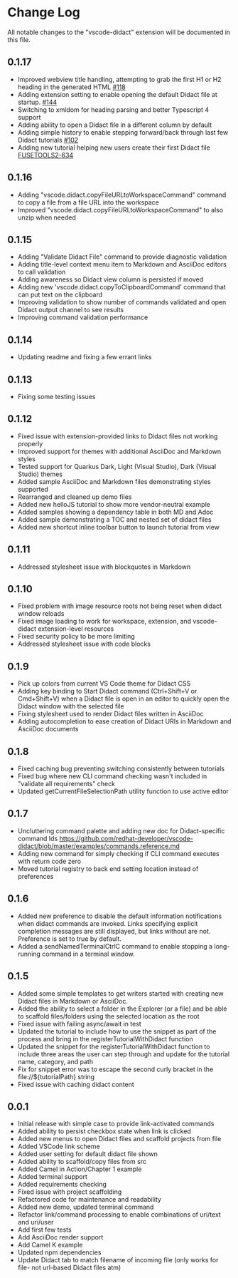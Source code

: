 # Change Log

All notable changes to the "vscode-didact" extension will be documented in this file.

## 0.1.17

 - Improved webview title handling, attempting to grab the first H1 or H2 heading in the generated HTML [#118](https://github.com/redhat-developer/vscode-didact/issues/118)
 - Adding extension setting to enable opening the default Didact file at startup. [#144](https://github.com/redhat-developer/vscode-didact/issues/144)
 - Switching to xmldom for heading parsing and better Typescript 4 support
 - Adding ability to open a Didact file in a different column by default
 - Adding simple history to enable stepping forward/back through last few Didact tutorials [#102](https://github.com/redhat-developer/vscode-didact/issues/102)
 - Adding new tutorial helping new users create their first Didact file [FUSETOOLS2-634](https://issues.redhat.com/browse/FUSETOOLS2-634)

## 0.1.16

 - Adding "vscode.didact.copyFileURLtoWorkspaceCommand" command to copy a file from a file URL into the workspace
 - Improved "vscode.didact.copyFileURLtoWorkspaceCommand" to also unzip when needed

## 0.1.15

 - Adding "Validate Didact File" command to provide diagnostic validation
 - Adding title-level context menu item to Markdown and AsciiDoc editors to call validation
 - Adding awareness so Didact view column is persisted if moved
 - Adding new 'vscode.didact.copyToClipboardCommand' command that can put text on the clipboard
 - Improving validation to show number of commands validated and open Didact output channel to see results
 - Improving command validation performance

## 0.1.14

 - Updating readme and fixing a few errant links

## 0.1.13

 - Fixing some testing issues

## 0.1.12

 - Fixed issue with extension-provided links to Didact files not working properly
 - Improved support for themes with additional AsciiDoc and Markdown styles
 - Tested support for Quarkus Dark, Light (Visual Studio), Dark (Visual Studio) themes
 - Added sample AsciiDoc and Markdown files demonstrating styles supported
 - Rearranged and cleaned up demo files
 - Added new helloJS tutorial to show more vendor-neutral example
 - Added samples showing a dependency table in both MD and Adoc
 - Added sample demonstrating a TOC and nested set of didact files
 - Added new shortcut inline toolbar button to launch tutorial from view 

## 0.1.11

 - Addressed stylesheet issue with blockquotes in Markdown

## 0.1.10

- Fixed problem with image resource roots not being reset when didact window reloads
- Fixed image loading to work for workspace, extension, and vscode-didact extension-level resources
- Fixed security policy to be more limiting
- Addressed stylesheet issue with code blocks

## 0.1.9

 - Pick up colors from current VS Code theme for Didact CSS
 - Adding key binding to Start Didact command (Ctrl+Shift+V or Cmd+Shift+V) when a Didact file is open in an editor to quickly open the Didact window with the selected file
 - Fixing stylesheet used to render Didact files written in AsciiDoc
 - Adding autocompletion to ease creation of Didact URIs in Markdown and AsciiDoc documents

## 0.1.8

 - Fixed caching bug preventing switching consistently between tutorials 
 - Fixed bug where new CLI command checking wasn't included in "validate all requirements" check
 - Updated getCurrentFileSelectionPath utility function to use active editor

## 0.1.7

 - Uncluttering command palette and adding new doc for Didact-specific command Ids https://github.com/redhat-developer/vscode-didact/blob/master/examples/commands.reference.md
 - Adding new command for simply checking if CLI command executes with return code zero
 - Moved tutorial registry to back end setting location instead of preferences

## 0.1.6

- Added new preference to disable the default information notifications when didact commands are invoked. Links specifying explicit completion messages are still displayed, but links without are not. Preference is set to true by default.
- Added a sendNamedTerminalCtrlC command to enable stopping a long-running command in a terminal window.

## 0.1.5

- Added some simple templates to get writers started with creating new Didact files in Markdown or AsciiDoc.
- Added the ability to select a folder in the Explorer (or a file) and be able to scaffold files/folders using the selected location as the root
- Fixed issue with failing async/await in test
- Updated the tutorial to include how to use the snippet as part of the process and bring in the registerTutorialWithDidact function
- Updated the snippet for the registerTutorialWithDidact function to include three areas the user can step through and update for the tutorial name, category, and path
- Fix for snippet error was to escape the second curly bracket in the file://${tutorialPath} string
- Fixed issue with caching didact content

## 0.0.1

- Initial release with simple case to provide link-activated commands
- Added ability to persist checkbox state when link is clicked
- Added new menus to open Didact files and scaffold projects from file
- Added VSCode link scheme
- Added user setting for default didact file shown
- Added ability to scaffold/copy files from src 
- Added Camel in Action/Chapter 1 example
- Added terminal support
- Added requirements checking
- Fixed issue with project scaffolding
- Refactored code for maintenance and readability
- Added new demo, updated terminal command
- Refactor link/command processing to enable combinations of uri/text and uri/user
- Add first few tests
- Add AsciiDoc render support
- Add Camel K example
- Updated npm dependencies
- Update Didact tab to match filename of incoming file (only works for file- not url-based Didact files atm)
